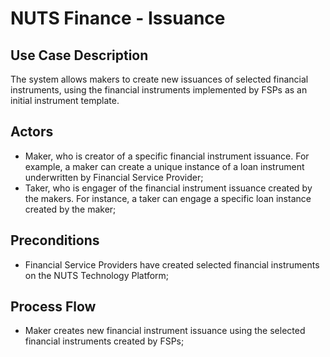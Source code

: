 # NUTS Finance - Issuance

## Use Case Description

The system allows makers to create new issuances of selected financial instruments, using the financial instruments implemented by FSPs as an initial instrument template. 

## Actors

* Maker, who is creator of a specific financial instrument issuance. For example, a maker can create a unique instance of a loan instrument underwritten by Financial Service Provider; 
* Taker, who is engager of the financial instrument issuance created by the makers. For instance, a taker can engage a specific loan instance created by the maker;

## Preconditions

* Financial Service Providers have created selected financial instruments on the NUTS Technology Platform;

## Process Flow

* Maker creates new financial instrument issuance using the selected financial instruments created by FSPs;

